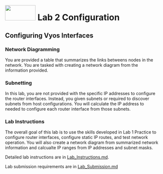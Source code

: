 # <img src="https://www.tamusa.edu/brandguide/jpeglogos/tamusa_final_logo_bw1.jpg" width="100" height="50"> Lab 2 Configuration
## Configuring Vyos Interfaces
### Network Diagramming
You are provided a table that summarizes the links betweens nodes in the network. You are tasked with creating a network diagram from the information provided.

### Subnetting
In this lab, you are not provided with the specific IP addresses to configure the router interfaces. Instead, you given subnets or required to discover subnets from host configurations. You will calculate the IP address to needed to configure each router interface from those subnets.

### Lab Instructions
The overall goal of this lab is to use the skills developed in Lab 1 Practice to configure router interfaces, configure static IP routes, and test network operation. You will also create a network diagram from summarized network information and calcualte IP ranges from IP addresses and subnet masks. 

Detailed lab instructions are in [Lab_Instructions.md](Lab_Instructions.md).

Lab submission requirements are in [Lab_Submission.md](Lab_Submission.md)
